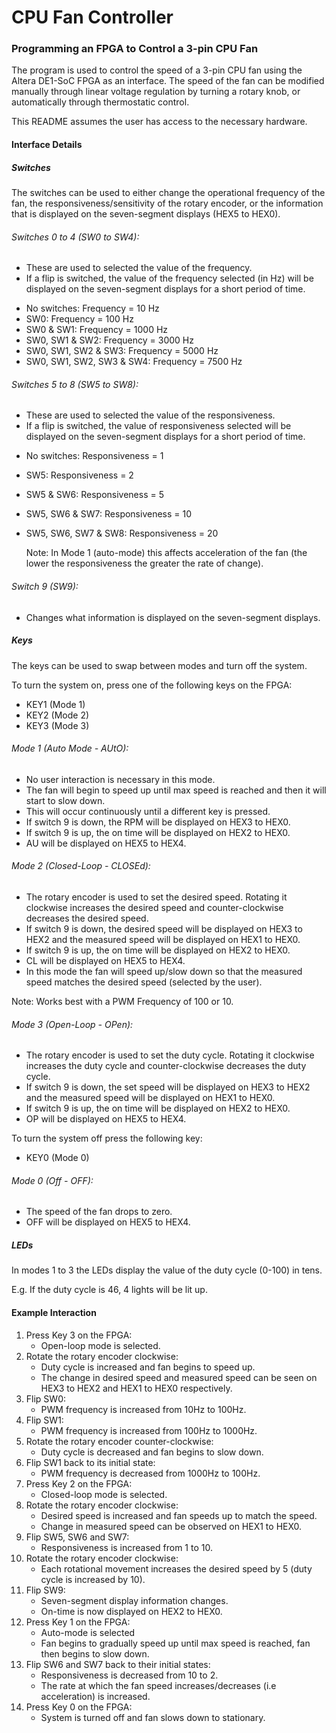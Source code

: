 # CPU Fan Controller
### Programming an FPGA to Control a 3-pin CPU Fan

The program is used to control the speed of a 3-pin CPU fan using the Altera DE1-SoC FPGA as an interface. The speed of the fan can be modified manually through linear voltage regulation by turning a rotary knob, or automatically through thermostatic control.

This README assumes the user has access to the necessary hardware.

#### Interface Details

##### Switches
The switches can be used to either change the operational
frequency of the fan, the responsiveness/sensitivity of
the rotary encoder, or the information that is displayed
on the seven-segment displays (HEX5 to HEX0).

###### Switches 0 to 4 (SW0 to SW4):

* These are used to selected the value of the frequency.
* If a flip is switched, the value of the frequency selected
  (in Hz) will be displayed on the seven-segment displays for
  a short period of time.

- No switches:         	     Frequency = 10 Hz
- SW0: 		       	     Frequency = 100 Hz
- SW0 & SW1: 	       	     Frequency = 1000 Hz
- SW0, SW1 & SW2:      	     Frequency = 3000 Hz
- SW0, SW1, SW2 & SW3: 	     Frequency = 5000 Hz
- SW0, SW1, SW2, SW3 & SW4:  Frequency = 7500 Hz

###### Switches 5 to 8 (SW5 to SW8):

* These are used to selected the value of the responsiveness.
* If a flip is switched, the value of responsiveness selected
  will be displayed on the seven-segment displays for a short
  period of time.

- No switches:         	Responsiveness = 1
- SW5: 		       	Responsiveness = 2
- SW5 & SW6: 	       	Responsiveness = 5
- SW5, SW6 & SW7:      	Responsiveness = 10
- SW5, SW6, SW7 & SW8: 	Responsiveness = 20

  Note: In Mode 1 (auto-mode) this affects acceleration of 
  the fan (the lower the responsiveness the greater the rate 
  of change).

###### Switch 9 (SW9):

* Changes what information is displayed on the seven-segment
  displays.

##### Keys
The keys can be used to swap between modes and turn off the
system.

To turn the system on, press one of the following keys
on the FPGA:

- KEY1 (Mode 1)
- KEY2 (Mode 2)
- KEY3 (Mode 3)

###### Mode 1 (Auto Mode - AUtO):

* No user interaction is necessary in this mode.
* The fan will begin to speed up until max speed is reached
  and then it will start to slow down.
* This will occur continuously until a different key is
  pressed.
* If switch 9 is down, the RPM will be displayed on HEX3 to HEX0.
* If switch 9 is up, the on time will be displayed on HEX2 to HEX0.
* AU will be displayed on HEX5 to HEX4.

###### Mode 2 (Closed-Loop - CLOSEd):

* The rotary encoder is used to set the desired speed. Rotating
  it clockwise increases the desired speed and counter-clockwise
  decreases the desired speed.
* If switch 9 is down, the desired speed will be displayed on 
  HEX3 to HEX2 and the measured speed will be displayed on HEX1
  to HEX0.
* If switch 9 is up, the on time will be displayed on HEX2 to HEX0.  
* CL will be displayed on HEX5 to HEX4.
* In this mode the fan will speed up/slow down so that the measured
  speed matches the desired speed (selected by the user).

Note: Works best with a PWM Frequency of 100 or 10.

###### Mode 3 (Open-Loop - OPen):
* The rotary encoder is used to set the duty cycle. Rotating
  it clockwise increases the duty cycle and counter-clockwise
  decreases the duty cycle.
* If switch 9 is down, the set speed will be displayed on 
  HEX3 to HEX2 and the measured speed will be displayed on HEX1
  to HEX0.
* If switch 9 is up, the on time will be displayed on HEX2 to HEX0.
* OP will be displayed on HEX5 to HEX4.

To turn the system off press the following key:

- KEY0 (Mode 0)

###### Mode 0 (Off - OFF):

* The speed of the fan drops to zero.
* OFF will be displayed on HEX5 to HEX4.

##### LEDs
In modes 1 to 3 the LEDs display the value of the duty cycle 
(0-100) in tens.

E.g. If the duty cycle is 46, 4 lights will be lit up.

#### Example Interaction
1. Press Key 3 on the FPGA:
     * Open-loop mode is selected.
2. Rotate the rotary encoder clockwise:
     * Duty cycle is increased and fan begins to speed up.
     * The change in desired speed and measured speed can
        be seen on HEX3 to HEX2 and HEX1 to HEX0 respectively.
3. Flip SW0:
     * PWM frequency is increased from 10Hz to 100Hz.
4. Flip SW1:
     * PWM frequency is increased from 100Hz to 1000Hz.
5. Rotate the rotary encoder counter-clockwise:
     * Duty cycle is decreased and fan begins to slow down.
6. Flip SW1 back to its initial state:
     * PWM frequency is decreased from 1000Hz to 100Hz.
7. Press Key 2 on the FPGA:
     * Closed-loop mode is selected.
8. Rotate the rotary encoder clockwise:
     * Desired speed is increased and fan speeds up to match
        the speed.
     * Change in measured speed can be observed on HEX1 to HEX0.
9. Flip SW5, SW6 and SW7:
     * Responsiveness is increased from 1 to 10.
10. Rotate the rotary encoder clockwise:
     * Each rotational movement increases the desired speed
        by 5 (duty cycle is increased by 10).
11. Flip SW9:
     * Seven-segment display information changes.
     * On-time is now displayed on HEX2 to HEX0.
12. Press Key 1 on the FPGA:
     * Auto-mode is selected
     * Fan begins to gradually speed up until max speed is 
        reached, fan then begins to slow down.
13. Flip SW6 and SW7 back to their initial states:
     * Responsiveness is decreased from 10 to 2.
     * The rate at which the fan speed increases/decreases
	(i.e acceleration) is increased.
14. Press Key 0 on the FPGA:
     * System is turned off and fan slows down to stationary.

